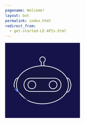 ```yaml
---
pagename: Welcome!
layout: bot
permalink: index.html
redirect_from:
  - get-started-LE-APIs.html
---
```


<div id="caseyContainer">
<div id="botLoader">
  <img src="img/botLoader.gif" />
</div>
<div id="typing">
<!-- Credit: https://dribbble.com/shots/5092176-Newton-Loader -->
<div class="gooey">
<div class="dots">
  <span></span>
  <span></span>
  <span></span>
</div>
</div></div>
</div>
<!-- <i id="bottomLink" class="fas fa-arrow-down"></i> -->
